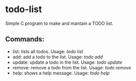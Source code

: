 # todo-list
Simple C program to make and mantain a TODO list.

## Commands:

- list: lists all todos. Usage: *todo list*
- add: add a todo to the list. Usage: *todo add <msg> <label>*
- update: update a todo in the list. Usage: *todo update*
- remove: remove a todo from the list. Usage: *todo remove*
- help: shows a help message. Usage: *todo help*